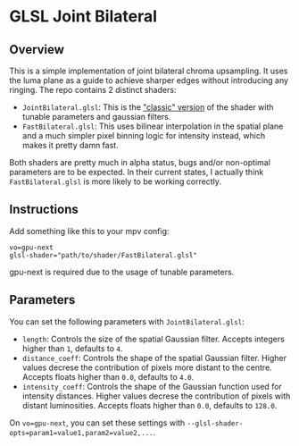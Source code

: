 # GLSL Joint Bilateral

## Overview
This is a simple implementation of joint bilateral chroma upsampling. It uses the luma plane as a guide to achieve sharper edges without introducing any ringing.
The repo contains 2 distinct shaders:
- `JointBilateral.glsl`: This is the ["classic" version](https://en.wikipedia.org/wiki/Bilateral_filter) of the shader with tunable parameters and gaussian filters.
- `FastBilateral.glsl`: This uses bilinear interpolation in the spatial plane and a much simpler pixel binning logic for intensity instead, which makes it pretty damn fast.

Both shaders are pretty much in alpha status, bugs and/or non-optimal parameters are to be expected. In their current states, I actually think `FastBilateral.glsl` is more likely to be working correctly.

## Instructions
Add something like this to your mpv config:
```
vo=gpu-next
glsl-shader="path/to/shader/FastBilateral.glsl"
```
gpu-next is required due to the usage of tunable parameters.

## Parameters
You can set the following parameters with `JointBilateral.glsl`:
- `length`: Controls the size of the spatial Gaussian filter. Accepts integers higher than `1`, defaults to `4`.
- `distance_coeff`: Controls the shape of the spatial Gaussian filter. Higher values decrese the contribution of pixels more distant to the centre. Accepts floats higher than `0.0`, defaults to `4.0`.
- `intensity_coeff`: Controls the shape of the Gaussian function used for intensity distances. Higher values decrese the contribution of pixels with distant luminosities. Accepts floats higher than `0.0`, defaults to `128.0`.

On `vo=gpu-next`, you can set these settings with `--glsl-shader-opts=param1=value1,param2=value2,...`.

